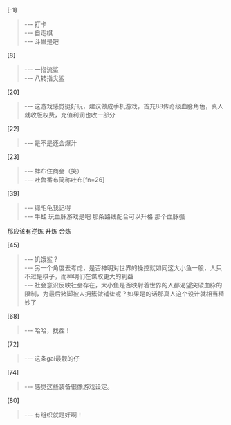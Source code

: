 
[-1] 
>--- 打卡<br>
>--- 自走棋<br>
>--- 斗蛊是吧<br>

[8] 
>--- 一指流鲨<br>
>--- 八转指尖鲨<br>

[20] 
>--- 这游戏感觉挺好玩，建议做成手机游戏，首充88传奇级血脉角色，真人就收版权费，充值利润也收一部分<br>

[22] 
>--- 是不是还会爆汁<br>

[23] 
>--- 蚌布住商会（笑）<br>
>--- 吐鲁番布简称吐布[fn=26]<br>

[39] 
>--- 绿毛龟我记得<br>
>--- 牛蛙
玩血脉游戏是吧
那条路线配合可以升格
那个血脉强

那应该有逆炼   升炼   合炼<br>

[45] 
>--- 饥饿鲨？<br>
>--- 另一个角度去考虑，是否神明对世界的操控就如同这大小鱼一般，人只不过是棋子，而神明们在谋取更大的利益<br>
>--- 社会意识反映社会存在，大小鱼是否映射着世界的人都渴望突破血脉的限制，为最后猪脚被人拥簇做铺垫呢？如果是的话那真人这个设计就相当精妙了<br>

[68] 
>--- 哈哈，找茬！<br>

[72] 
>--- 这条gai最靓的仔<br>

[74] 
>--- 感觉这些装备很像游戏设定。<br>

[80] 
>--- 有组织就是好啊！<br>
